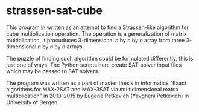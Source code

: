# strassen-sat-cube

This program in written as an attempt to find a Strassen-like algorithm for cube multiplication operation. The operation is a generalization of matrix multiplication, it procuduces 3-dimensional *n* by *n* by *n* array from three 3-dimensional *n* by *n* by *n* arrays.

The puzzle of finding such algorithm could be formulated differently, this is just one of ways.  The Python scripts here create SAT-solver input files which may be passed to SAT solvers.

The program was written as a part of master thesis in informatics "Exact algorithms for MAX-2SAT and MAX-3SAT via multidimensional matrix multiplication" in 2013-2015 by Eugene Petkevich (Yevgheni Petkevich) in University of Bergen.
